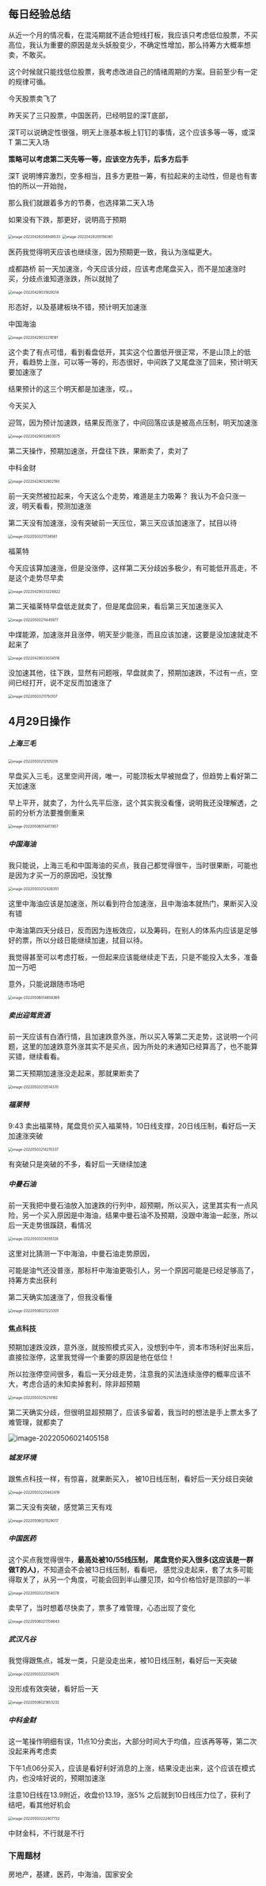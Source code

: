 

## 每日经验总结



从近一个月的情况看，在混沌期就不适合短线打板，我应该只考虑低位股票，不买高位，我认为重要的原因是龙头妖股变少，不确定性增加，那么持筹方大概率想卖，不敢买。

这个时候就只能找低位股票，我考虑改进自己的情绪周期的方案。目前至少有一定的规律可循。



今天股票卖飞了

昨天买了三只股票，中国医药，已经明显的深T底部，

深T可以说确定性很强，明天上涨基本板上钉钉的事情，这个应该多等一等，或深T 第二天入场

**策略可以考虑第二天先等一等，应该空方先手，后多方后手**

深T 说明博弈激烈，空多相当，且多方更胜一筹，有拉起来的主动性，但是也有害怕的所以一开始抛，

那么我们就跟着多方的节奏，也选择第二天入场

如果没有下跌，那更好，说明高于预期

<img src="../assets/images/image-20220428204948533.png" alt="image-20220428204948533" style="zoom:50%;" />





<img src="../assets/images/image-20220428205156361.png" alt="image-20220428205156361" style="zoom:50%;" />

医药我觉得明天应该也继续涨，因为预期更一致，我认为涨幅更大。



成都路桥 前一天加速涨，今天应该分歧，应该考虑尾盘买入，而不是加速涨时买，分歧点谁知道涨跌，所以就抛了

<img src="../assets/images/image-20220429031829214.png" alt="image-20220429031829214" style="zoom:50%;" />

形态好，以及基建板块不错，预计明天加速涨



中国海油

<img src="../assets/images/image-20220429032218181.png" alt="image-20220429032218181" style="zoom:50%;" />

这个卖了有点可惜，看到看盘低开，其实这个位置低开很正常，不是山顶上的低开，看趋势上涨，可以等一等的，形态很好，中间跌了又尾盘涨了回来，预计明天要加速涨了



结果预计的这三个明天都是加速涨，哎。。



今天买入

迎驾，因为预计加速跌，结果反而涨了，中间回落应该是被高点压制，明天加速涨

<img src="../assets/images/image-20220429032603075.png" alt="image-20220429032603075" style="zoom:50%;" />

第二天操作，预期加速涨，开盘往下跌，果断卖了，卖对了



中科金财



<img src="../assets/images/image-20220429032802193.png" alt="image-20220429032802193" style="zoom:50%;" />

前一天突然被拉起来，今天这么个走势，难道是主力吸筹？ 我认为不会只涨一波，明天看看，预测加速涨



第二天没有加速涨，没有突破前一天压位，第三天应该加速涨了，拭目以待

<img src="../assets/images/image-20220503211138561.png" alt="image-20220503211138561" style="zoom:50%;" />



福莱特

今天应该算加速涨，但是没涨停，这样第二天分歧凶多极少，有可能低开高走，不是这个走势尽早卖

<img src="../assets/images/image-20220429033224922.png" alt="image-20220429033224922" style="zoom:50%;" />

第二天福莱特早盘低走就卖了，但是尾盘回来，看后第三天加速涨买入

<img src="../assets/images/image-20220503211445977.png" alt="image-20220503211445977" style="zoom:50%;" />





中煤能源，加速涨并且涨停，明天至少能涨，而且应该加速，这要是没加速就走不起来了

<img src="../assets/images/image-20220429033034516.png" alt="image-20220429033034516" style="zoom:50%;" />

没加速其他，往下跌，显然有问题哦，早盘就卖了，预期加速跌，不过有一点，空间已经打开，说不定反而加速涨了

<img src="../assets/images/image-20220503211750107.png" alt="image-20220503211750107" style="zoom:50%;" />





## 4月29日操作

##### 上海三毛

<img src="../assets/images/image-20220503212105018.png" alt="image-20220503212105018" style="zoom:50%;" />

早盘买入三毛，这里空间开阔，唯一，可能顶板太早被抛盘了，但趋势上看好第二天加速涨



早上平开，就卖了，为什么先平后涨，这个其实我没看懂，说明我还没理解透，之前的分析方法要推倒重来

<img src="../assets/images/image-20220506014417457.png" alt="image-20220506014417457" style="zoom:50%;" />



##### 中国海油

我只能说，上海三毛和中国海油的买点，我自己都觉得很牛，当时很果断，可能也是因为才买一万的原因吧，没犹豫

<img src="../assets/images/image-20220503212426351.png" alt="image-20220503212426351" style="zoom:50%;" />

这里中海油应该是加速涨，所以看到符合加速涨，且中海油本就热门，果断买入没有错

中海油第四天分歧日，反而因为连板效应，以及筹码，在别人的体系内应该是足够好的票，所以分歧日能继续加速，拭目以待。

我觉得甚至可以考虑打板，一但起来应该能继续走下去，只是不能投入太多，准备加一万吧



意外，只能说跟随市场吧

<img src="../assets/images/image-20220506014658369.png" alt="image-20220506014658369" style="zoom:50%;" />



##### 卖出迎驾贡酒

前一天应该有白酒行情，且加速跌意外涨，所以买入等第二天走势，这说明一个问题，这里的加速跌意外涨其实不是买点，因为所处的未通知已经算高了，也不能算买错，继续看看。



第二天预期加速涨没走起来，那就果断卖了

<img src="../assets/images/image-20220503213514370.png" alt="image-20220503213514370" style="zoom:50%;" />

##### 福莱特

9:43 卖出福莱特，尾盘竞价买入福莱特，10日线支撑，20日线压制，看好后一天加速涨突破

<img src="../assets/images/image-20220503214215337.png" alt="image-20220503214215337" style="zoom:50%;" />

有突破只是突破的不多，看好后一天继续加速



##### 中曼石油

前一天我把中曼石油放入加速跌的行列中，超预期，所以买入，这里其实有一点风险，另一个买入原因是中海油，结果中曼石油不及预期，没跟中海油一起涨，所以后一天走势很蹊跷，看情况

<img src="../assets/images/image-20220503214555128.png" alt="image-20220503214555128" style="zoom:50%;" />

这里对比猜测一下中海油，中曼石油走势原因，

可能是油气还没普涨，那标杆中海油更吸引人，另一个原因可能是已经足够高了，持筹方卖出获利



第二天确实加速涨了，但我没看懂

<img src="../assets/images/image-20220506021223301.png" alt="image-20220506021223301" style="zoom:50%;" />



#### 焦点科技

预期加速跌没跌，意外涨，就按照模式买入，没想到中午，资本市场利好出来后，直接拉涨停，这里我觉得一个重要的原因是他在低位！

所以拉涨停空间很多，看后一天分歧走势，注意我的买法连续涨停的概率应该不大，考虑合适的未知卖掉套利，除非超预期

<img src="../assets/images/image-20220503215214182.png" alt="image-20220503215214182" style="zoom:50%;" />



第二天确实分歧，但很明显超预期了，应该多留着，我当时的想法是手上票太多了难管理，就都卖了

![image-20220506021405158](../assets/images/image-20220506021405158.png)





##### 城发环境

跟焦点科技一样，有惊喜，就果断买入， 被10日线压制，看好后一天分歧日突破

<img src="../assets/images/image-20220503220442419.png" alt="image-20220503220442419" style="zoom:50%;" />



第二天没有突破，感觉第三天有戏

<img src="../assets/images/image-20220506021529017.png" alt="image-20220506021529017" style="zoom:50%;" />



##### 中国医药

这个买点我觉得很牛，**最高处被10/55线压制， 尾盘竞价买入很多(这应该是一群做T的人)**，不知道会不会被13日线压制，看看吧， 感觉没走起来，套了太多可能得取关了，从另一个角度，可能会回到半山腰见顶，如今价格恰好是顶部的一半

<img src="../assets/images/image-20220503221354078.png" alt="image-20220503221354078" style="zoom:50%;" />



卖早了，当时想着尽快卖了，票多了难管理，心态出现了变化

<img src="../assets/images/image-20220506021704643.png" alt="image-20220506021704643" style="zoom:50%;" />

##### 武汉凡谷

我觉得跟焦点，城发一类，只是没走出来，被10日线压制，看好后一天突破

<img src="../assets/images/image-20220503222134070.png" alt="image-20220503222134070" style="zoom:50%;" />

没形成有效突破，看好后一天

<img src="../assets/images/image-20220506021853232.png" alt="image-20220506021853232" style="zoom:50%;" />



##### 中科金财

这一笔操作明细有误，11点10分卖出，大部分时间大于均值，应该再等等，第二次没起来再考虑卖

下午1点06分买入，应该是看好利好消息的上涨，结果没走出来，这个应该在模式内，也没啥好说的，预期加速涨

注意10日线在13.9附近，收盘价13.19，涨5% 之后就到10日线压力位了，获利了结吧，看其他好机会

<img src="../assets/images/image-20220503222407732.png" alt="image-20220503222407732" style="zoom:50%;" />



中财金科，不行就是不行





### 下周题材

房地产，基建，医药，中海油，国家安全








